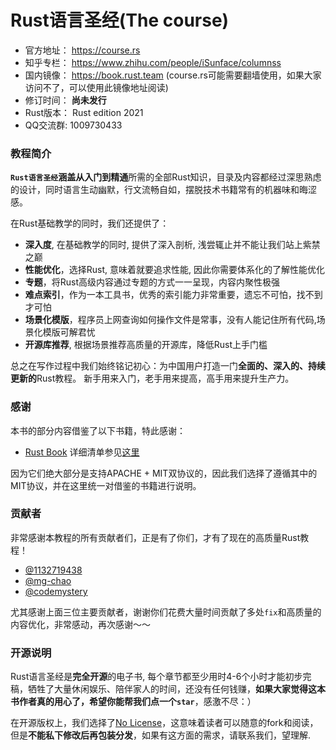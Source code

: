 # Rust语言圣经(The course)

- 官方地址： https://course.rs
- 知乎专栏： https://www.zhihu.com/people/iSunface/columnss
- 国内镜像： https://book.rust.team (course.rs可能需要翻墙使用，如果大家访问不了，可以使用此镜像地址阅读)
- 修订时间： **尚未发行**
- Rust版本： Rust edition 2021
- QQ交流群: 1009730433

### 教程简介
**`Rust语言圣经`**涵盖从**入门到精通**所需的全部Rust知识，目录及内容都经过深思熟虑的设计，同时语言生动幽默，行文流畅自如，摆脱技术书籍常有的机器味和晦涩感。

在Rust基础教学的同时，我们还提供了：
- **深入度**, 在基础教学的同时, 提供了深入剖析, 浅尝辄止并不能让我们站上紫禁之巅
- **性能优化**，选择Rust, 意味着就要追求性能, 因此你需要体系化的了解性能优化
- **专题**，将Rust高级内容通过专题的方式一一呈现，内容内聚性极强
- **难点索引**，作为一本工具书，优秀的索引能力非常重要，遗忘不可怕，找不到才可怕
- **场景化模版**，程序员上网查询如何操作文件是常事，没有人能记住所有代码,场景化模版可解君忧
- **开源库推荐**, 根据场景推荐高质量的开源库，降低Rust上手门槛

总之在写作过程中我们始终铭记初心：为中国用户打造一门**全面的、深入的、持续更新的**Rust教程。 新手用来入门，老手用来提高，高手用来提升生产力。

### 感谢
本书的部分内容借鉴了以下书籍，特此感谢：
- [Rust Book](https://doc.rust-lang.org/book)
详细清单参见[这里](./book/writing-material/books.md)

因为它们绝大部分是支持APACHE + MIT双协议的，因此我们选择了遵循其中的MIT协议，并在这里统一对借鉴的书籍进行说明。

### 贡献者
非常感谢本教程的所有贡献者们，正是有了你们，才有了现在的高质量Rust教程！

- [@1132719438](https://github.com/1132719438)
- [@mg-chao](https://github.com/mg-chao)
- [@codemystery](https://github.com/codemystery)

尤其感谢上面三位主要贡献者，谢谢你们花费大量时间贡献了多处`fix`和高质量的内容优化，非常感动，再次感谢～～

### 开源说明
Rust语言圣经是**完全开源**的电子书, 每个章节都至少用时4-6个小时才能初步完稿，牺牲了大量休闲娱乐、陪伴家人的时间，还没有任何钱赚，**如果大家觉得这本书作者真的用心了，希望你能帮我们点一个`star`**，感激不尽：）

在开源版权上，我们选择了[No License](https://www.google.com.hk/url?sa=t&rct=j&q=&esrc=s&source=web&cd=&ved=2ahUKEwigkv-KtMT0AhXFdXAKHdI4BCcQFnoECAQQAw&url=https%3A%2F%2Fchoosealicense.com%2Fno-permission%2F&usg=AOvVaw3M2Q4IbdhnpJ2K71TF7SPB)，这意味着读者可以随意的fork和阅读，但是**不能私下修改后再包装分发**，如果有这方面的需求，请联系我们，望理解.


